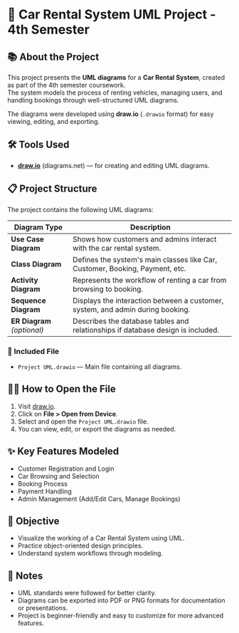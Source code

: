 # 🚗 Car Rental System UML Project - 4th Semester

## 📚 About the Project

This project presents the **UML diagrams** for a **Car Rental System**, created as part of the 4th semester coursework.  
The system models the process of renting vehicles, managing users, and handling bookings through well-structured UML diagrams.

The diagrams were developed using **draw.io** (`.drawio` format) for easy viewing, editing, and exporting.

## 🛠️ Tools Used

- [**draw.io**](https://app.diagrams.net/) (diagrams.net) — for creating and editing UML diagrams.

## 📋 Project Structure

The project contains the following UML diagrams:

| Diagram Type        | Description |
|---------------------|-------------|
| **Use Case Diagram** | Shows how customers and admins interact with the car rental system. |
| **Class Diagram**    | Defines the system's main classes like Car, Customer, Booking, Payment, etc. |
| **Activity Diagram** | Represents the workflow of renting a car from browsing to booking. |
| **Sequence Diagram** | Displays the interaction between a customer, system, and admin during booking. |
| **ER Diagram** *(optional)* | Describes the database tables and relationships if database design is included. |

### 📄 Included File

- `Project UML.drawio` — Main file containing all diagrams.

## 🧑‍💻 How to Open the File

1. Visit [draw.io](https://app.diagrams.net/).
2. Click on **File > Open from Device**.
3. Select and open the `Project UML.drawio` file.
4. You can view, edit, or export the diagrams as needed.

## ✨ Key Features Modeled

- Customer Registration and Login
- Car Browsing and Selection
- Booking Process
- Payment Handling
- Admin Management (Add/Edit Cars, Manage Bookings)

## 🎯 Objective

- Visualize the working of a Car Rental System using UML.
- Practice object-oriented design principles.
- Understand system workflows through modeling.

## 💑 Notes

- UML standards were followed for better clarity.
- Diagrams can be exported into PDF or PNG formats for documentation or presentations.
- Project is beginner-friendly and easy to customize for more advanced features.

